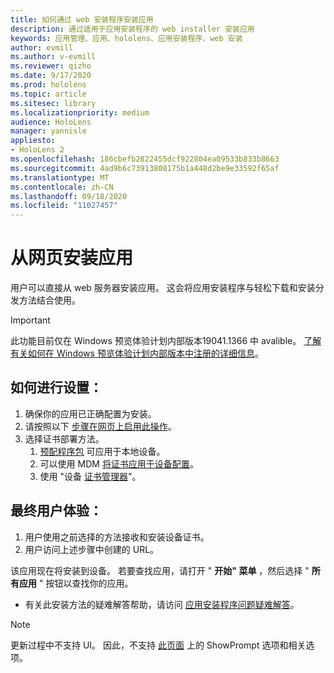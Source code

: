 ```yaml
---
title: 如何通过 web 安装程序安装应用
description: 通过适用于应用安装程序的 web installer 安装应用
keywords: 应用管理、应用、hololens、应用安装程序、web 安装
author: evmill
ms.author: v-evmill
ms.reviewer: qizho
ms.date: 9/17/2020
ms.prod: hololens
ms.topic: article
ms.sitesec: library
ms.localizationpriority: medium
audience: HoloLens
manager: yannisle
appliesto:
- HoloLens 2
ms.openlocfilehash: 186cbefb2822455dcf922804ea09533b833b8663
ms.sourcegitcommit: 4ad9b6c73913808175b1a448d2be9e33592f65af
ms.translationtype: MT
ms.contentlocale: zh-CN
ms.lasthandoff: 09/18/2020
ms.locfileid: "11027457"
---
```

# 从网页安装应用

用户可以直接从 web 服务器安装应用。 这会将应用安装程序与轻松下载和安装分发方法结合使用。 

> [!IMPORTANT]
> 此功能目前仅在 Windows 预览体验计划内部版本19041.1366 中 avalible。 [了解有关如何在 Windows 预览体验计划内部版本中注册的详细信息](hololens-insider.md)。

## 如何进行设置：
1.  确保你的应用已正确配置为安装。
1.  请按照以下 [步骤在网页上启用此操作](https://docs.microsoft.com/windows/msix/app-installer/installing-windows10-apps-web#how-to-enable-this-on-a-webpage)。 
1.  选择证书部署方法。 
    1.  [预配程序包](hololens-provisioning.md) 可应用于本地设备。
    1.  可以使用 MDM [将证书应用于设备配置](https://docs.microsoft.com/mem/intune/protect/certificates-configure)。
    1.  使用 "设备 [证书管理器](hololens-insider.md#certificate-manager)"。 

## 最终用户体验：
1.  用户使用之前选择的方法接收和安装设备证书。 
1.  用户访问上述步骤中创建的 URL。

该应用现在将安装到设备。 若要查找应用，请打开 " **开始" 菜单** ，然后选择 " **所有应用** " 按钮以查找你的应用。 

-   有关此安装方法的疑难解答帮助，请访问 [应用安装程序问题疑难解答](https://docs.microsoft.com/windows/msix/app-installer/troubleshoot-appinstaller-issues)。 

> [!NOTE]
> 更新过程中不支持 UI。 因此，不支持 [此页面](https://docs.microsoft.com/windows/msix/app-installer/update-settings) 上的 ShowPrompt 选项和相关选项。
